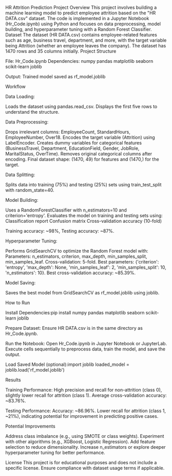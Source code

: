 HR Attrition Prediction Project
Overview
This project involves building a machine learning model to predict employee attrition based on the "HR DATA.csv" dataset. The code is implemented in a Jupyter Notebook (Hr_Code.ipynb) using Python and focuses on data preprocessing, model building, and hyperparameter tuning with a Random Forest Classifier.
Dataset
The dataset (HR DATA.csv) contains employee-related features such as age, business travel, department, and more, with the target variable being Attrition (whether an employee leaves the company). The dataset has 1470 rows and 35 columns initially.
Project Structure

File: Hr_Code.ipynb
Dependencies:
numpy
pandas
matplotlib
seaborn
scikit-learn
joblib


Output:
Trained model saved as rf_model.joblib



Workflow

Data Loading:

Loads the dataset using pandas.read_csv.
Displays the first five rows to understand the structure.


Data Preprocessing:

Drops irrelevant columns: EmployeeCount, StandardHours, EmployeeNumber, Over18.
Encodes the target variable (Attrition) using LabelEncoder.
Creates dummy variables for categorical features (BusinessTravel, Department, EducationField, Gender, JobRole, MaritalStatus, OverTime).
Removes original categorical columns after encoding.
Final dataset shape: (1470, 49) for features and (1470,) for the target.


Data Splitting:

Splits data into training (75%) and testing (25%) sets using train_test_split with random_state=40.


Model Building:

Uses a RandomForestClassifier with n_estimators=10 and criterion='entropy'.
Evaluates the model on training and testing sets using:
Classification report
Confusion matrix
Cross-validation accuracy (10-fold)


Training accuracy: ~98%, Testing accuracy: ~87%.


Hyperparameter Tuning:

Performs GridSearchCV to optimize the Random Forest model with:
Parameters: n_estimators, criterion, max_depth, min_samples_split, min_samples_leaf.
Cross-validation: 5-fold.
Best parameters: {'criterion': 'entropy', 'max_depth': None, 'min_samples_leaf': 2, 'min_samples_split': 10, 'n_estimators': 10}.
Best cross-validation accuracy: ~85.39%.




Model Saving:

Saves the best model from GridSearchCV as rf_model.joblib using joblib.



How to Run

Install Dependencies:pip install numpy pandas matplotlib seaborn scikit-learn joblib


Prepare Dataset:
Ensure HR DATA.csv is in the same directory as Hr_Code.ipynb.


Run the Notebook:
Open Hr_Code.ipynb in Jupyter Notebook or JupyterLab.
Execute cells sequentially to preprocess data, train the model, and save the output.


Load Saved Model (optional):import joblib
loaded_model = joblib.load('rf_model.joblib')



Results

Training Performance:
High precision and recall for non-attrition (class 0), slightly lower recall for attrition (class 1).
Average cross-validation accuracy: ~83.76%.


Testing Performance:
Accuracy: ~86.96%.
Lower recall for attrition (class 1, ~21%), indicating potential for improvement in predicting positive cases.



Potential Improvements

Address class imbalance (e.g., using SMOTE or class weights).
Experiment with other algorithms (e.g., XGBoost, Logistic Regression).
Add feature selection to reduce dimensionality.
Increase n_estimators or explore deeper hyperparameter tuning for better performance.

License
This project is for educational purposes and does not include a specific license. Ensure compliance with dataset usage terms if applicable.

